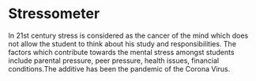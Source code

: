# Stressometer
In 21st century stress is considered as the cancer of the mind which does not allow the student to think about his study and responsibilities. The factors which contribute towards the mental stress amongst students include parental pressure, peer pressure, health issues, financial conditions.The additive has been the pandemic of the Corona Virus.

